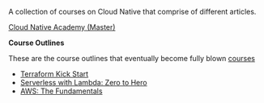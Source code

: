 
A collection of courses on Cloud Native that comprise of different articles.

[Cloud Native Academy (Master)](docs/cloud-native-academy.md)

**Course Outlines**

These are the course outlines that eventually become fully blown [courses](https://courses.thedevcoach.co.uk)

* [Terraform Kick Start](docs/terraform-kick-start.md)
* [Serverless with Lambda: Zero to Hero](docs/serverless-with-lambda.md)
* [AWS: The Fundamentals](docs/aws-the-fundamentals.md)
